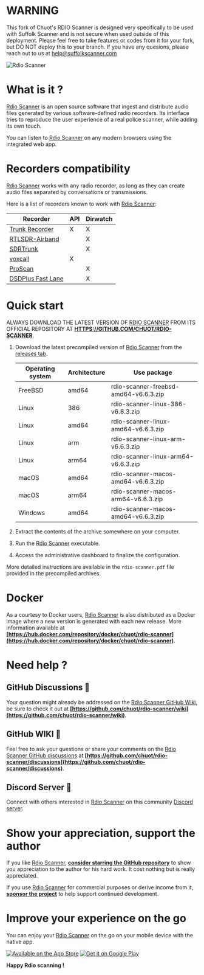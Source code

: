 # **WARNING**

This fork of Chuot's RDIO Scanner is designed very specifically to be used with Suffolk Scanner and is not secure when used outside of this deployment.  Please feel free to take features or codes from it for your fork, but DO NOT deploy this to your branch.  If you have any quesions, please reach out to us at [help@suffolkscanner.com](mailto:help@suffolkscanner.com)


![Rdio Scanner](./docs/images/rdio-scanner.png?raw=true)

# What is it ?

[Rdio Scanner](https://github.com/chuot/rdio-scanner) is an open source software that ingest and distribute audio files generated by various software-defined radio recorders. Its interface tries to reproduce the user experience of a real police scanner, while adding its own touch.

You can listen to [Rdio Scanner](https://github.com/chuot/rdio-scanner) on any modern browsers using the integrated web app.

# Recorders compatibility

[Rdio Scanner](https://github.com/chuot/rdio-scanner) works with any radio recorder, as long as they can create audio files separated by conversations or transmissions.

Here is a list of recorders known to work with [Rdio Scanner](https://github.com/chuot/rdio-scanner):

| Recorder                                                       | API | Dirwatch |
| -------------------------------------------------------------- | --- | -------- |
| [Trunk Recorder](https://github.com/robotastic/trunk-recorder) | X   | X        |
| [RTLSDR-Airband](https://github.com/szpajder/RTLSDR-Airband)   |     | X        |
| [SDRTrunk](https://github.com/DSheirer/sdrtrunk)               |     | X        |
| [voxcall](https://github.com/aaknitt/voxcall)                  | X   |          |
| [ProScan](https://www.proscan.org/)                            |     | X        |
| [DSDPlus Fast Lane](https://https://www.dsdplus.com/)          |     | X        |

# Quick start

ALWAYS DOWNLOAD THE LATEST VERSION OF [RDIO SCANNER](https://github.com/chuot/rdio-scanner) FROM ITS OFFICIAL REPOSITORY AT **[HTTPS://GITHUB.COM/CHUOT/RDIO-SCANNER](https://github.com/chuot/rdio-scanner)**.

1. Download the latest precompiled version of [Rdio Scanner](https://github.com/chuot/rdio-scanner) from the [releases tab](https://github.com/chuot/rdio-scanner/releases).

   | Operating system | Architecture | Use package                           |
   | -----------------| ------------ | ------------------------------------- |
   | FreeBSD          | amd64        | rdio-scanner-freebsd-amd64-v6.6.3.zip |
   | Linux            | 386          | rdio-scanner-linux-386-v6.6.3.zip     |
   | Linux            | amd64        | rdio-scanner-linux-amd64-v6.6.3.zip   |
   | Linux            | arm          | rdio-scanner-linux-arm-v6.6.3.zip     |
   | Linux            | arm64        | rdio-scanner-linux-arm64-v6.6.3.zip   |
   | macOS            | amd64        | rdio-scanner-macos-amd64-v6.6.3.zip   |
   | macOS            | arm64        | rdio-scanner-macos-arm64-v6.6.3.zip   |
   | Windows          | amd64        | rdio-scanner-macos-amd64-v6.6.3.zip   |

2. Extract the contents of the archive somewhere on your computer.
3. Run the [Rdio Scanner](https://github.com/chuot/rdio-scanner) executable.
4. Access the administrative dashboard to finalize the configuration.

More detailed instructions are available in the `rdio-scanner.pdf` file provided in the precompiled archives.

# Docker

As a courtesy to Docker users, [Rdio Scanner](https://github.com/chuot/rdio-scanner) is also distributed as a Docker image where a new version is generated with each new release. More information available at **[https://hub.docker.com/repository/docker/chuot/rdio-scanner](https://hub.docker.com/repository/docker/chuot/rdio-scanner)**.

# Need help ?

## GitHub Discussions 💭

Your question might already be addressed on the [Rdio Scanner GitHub Wiki](https://github.com/chuot/rdio-scanner/wiki), be sure to check it out at **[https://github.com/chuot/rdio-scanner/wiki](https://github.com/chuot/rdio-scanner/wiki)**.

## GitHub WIKI 📖

Feel free to ask your questions or share your comments on the [Rdio Scanner GitHub discussions](https://github.com/chuot/rdio-scanner/discussions) at **[https://github.com/chuot/rdio-scanner/discussions](https://github.com/chuot/rdio-scanner/discussions)**.

## Discord Server 💬

Connect with others interested in [Rdio Scanner](https://github.com/chuot/rdio-scanner) on this community [Discord server](https://discord.com/invite/pebyc3Sj2x).

# Show your appreciation, support the author

If you like [Rdio Scanner](https://github.com/chuot/rdio-scanner), **[consider starring the GitHub repository](https://github.com/chuot/rdio-scanner/stargazers)** to show you appreciation to the author for his hard work. It cost nothing but is really appreciated.

If you use [Rdio Scanner](https://github.com/chuot/rdio-scanner) for commercial purposes or derive income from it, **[sponsor the project](https://github.com/sponsors/chuot)** to help support continued development.

# Improve your experience on the go

You can enjoy your [Rdio Scanner](https://github.com/chuot/rdio-scanner) on the go on your mobile device with the native app.

[![Available on the App Store](./docs/images/app-store-badge.png?raw=true)](https://apps.apple.com/us/app/rdio-scanner/id1563065667#?platform=iphone)
[![Get it on Google Play](./docs/images/google-play-badge.png?raw=true)](https://play.google.com/store/apps/details?id=solutions.saubeo.rdioScanner)

**Happy Rdio scanning !**
